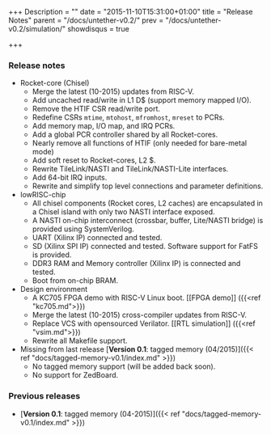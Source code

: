 +++
Description = ""
date = "2015-11-10T15:31:00+01:00"
title = "Release Notes"
parent = "/docs/untether-v0.2/"
prev = "/docs/untether-v0.2/simulation/"
showdisqus = true

+++

### Release notes

 * Rocket-core (Chisel)
   * Merge the latest (10-2015) updates from RISC-V.
   * Add uncached read/write in L1 D$ (support memory mapped I/O).
   * Remove the HTIF CSR read/write port.
   * Redefine CSRs `mtime`, `mtohost`, `mfromhost`, `mreset` to PCRs.
   * Add memory map, I/O map, and IRQ PCRs.
   * Add a global PCR controller shared by all Rocket-cores.
   * Nearly remove all functions of HTIF (only needed for bare-metal mode)
   * Add soft reset to Rocket-cores, L2 $.
   * Rewrite TileLink/NASTI and TileLink/NASTI-Lite interfaces.
   * Add 64-bit IRQ inputs.
   * Rewrite and simplify top level connections and parameter definitions.
 * lowRISC-chip
   * All chisel components (Rocket cores, L2 caches) are encapsulated in a Chisel island with only two NASTI interface exposed.
   * A NASTI on-chip interconnect (crossbar, buffer, Lite/NASTI bridge) is provided using SystemVerilog.
   * UART (Xilinx IP) connected and tested.
   * SD (Xilinx SPI IP) connected and tested. Software support for FatFS is provided.
   * DDR3 RAM and Memory controller (Xilinx IP) is connected and tested.
   * Boot from on-chip BRAM.
 * Design environment
   * A KC705 FPGA demo with RISC-V Linux boot. [[FPGA demo]] ({{<ref "kc705.md">}})
   * Merge the latest (10-2015) cross-compiler updates from RISC-V.
   * Replace VCS with opensourced Verilator. [[RTL simulation]] ({{<ref "vsim.md">}})
   * Rewrite all Makefile support.
 * Missing from last release [**Version 0.1**: tagged memory (04/2015)]({{< ref "docs/tagged-memory-v0.1/index.md" >}})
   * No tagged memory support (will be added back soon).
   * No support for ZedBoard.

### Previous releases

 * [**Version 0.1**: tagged memory (04-2015)]({{< ref "docs/tagged-memory-v0.1/index.md" >}})